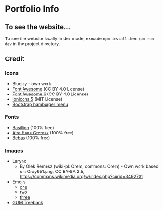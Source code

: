 # Portfolio Info
## To see the website...
To see the website locally in dev mode, execute `npm install` then `npm run dev` in the project directory.

## Credit
### Icons
- Bluejay - own work
- [Font Awesome](https://react-icons.github.io/react-icons/icons/fa/) (CC BY 4.0 License)
- [Font Awesome 6](https://react-icons.github.io/react-icons/icons/fa6/) (CC BY 4.0 License)
- [Ionicons 5](https://react-icons.github.io/react-icons/icons/io5/) (MIT License)
- [Bootstrap hamburger menu](https://icons.getbootstrap.com/icons/list/)

### Fonts
- [Basillion](https://www.dafont.com/basillion.font) (100% free)
- [Alte Haas Grotesk](https://www.dafont.com/alte-haas-grotesk.font) (100% free)
- [Bebas](https://www.dafont.com/bebas.font) (100% free)

### Images
- Larynx
    -   By Olek Remesz (wiki-pl: Orem, commons: Orem) - Own work based on: Gray951.png, CC BY-SA 2.5, https://commons.wikimedia.org/w/index.php?curid=3492701
- Emojis
    - [one](https://emojipedia.org/apple/ios-18.4/slightly-smiling-face)
    - [two](https://emojipedia.org/apple/ios-18.4/smiling-face-with-smiling-eyes)
    - [three](https://emojipedia.org/apple/ios-18.4/beaming-face-with-smiling-eyes)
- [GUM Treebank](https://gucorpling.org/gum/download.html)